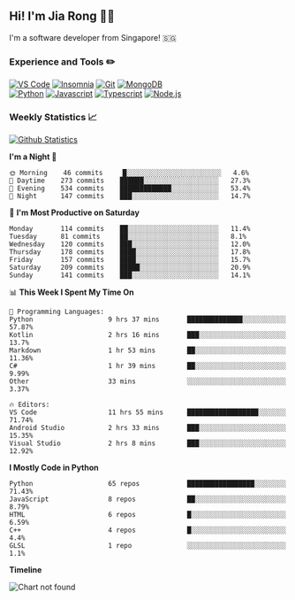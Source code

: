 ## Hi! I'm Jia Rong 👋🏻

I'm a software developer from Singapore! 🇸🇬

### Experience and Tools ✏️
[![VS Code](https://img.shields.io/badge/VS%20Code-007acc?style=for-the-badge&logo=visual-studio-code&logoColor=white)](https://code.visualstudio.com)
[![Insomnia](https://img.shields.io/badge/Insomina-5849be?style=for-the-badge&logo=insomnia&logoColor=white)](https://insomnia.rest/)
[![Git](https://img.shields.io/badge/Git-f05032?style=for-the-badge&logo=git&logoColor=white)](https://git-scm.com/)
[![MongoDB](https://img.shields.io/badge/MongoDB-47a248?style=for-the-badge&logo=mongodb&logoColor=white)](https://www.mongodb.com/)    
[![Python](https://img.shields.io/badge/Python-3776ab?style=for-the-badge&logo=python&logoColor=white)](https://www.python.org/)
[![Javascript](https://img.shields.io/badge/Javascript-f7df1e?style=for-the-badge&logo=javascript&logoColor=white)](https://developer.mozilla.org/en-US/docs/Web/JavaScript)
[![Typescript](https://img.shields.io/badge/Typescript-007acc?style=for-the-badge&logo=typescript&logoColor=white)](https://www.typescriptlang.org/)
[![Node.js](https://img.shields.io/badge/Node.js-339933?style=for-the-badge&logo=node.js&logoColor=white)](https://nodejs.org/en/)

### Weekly Statistics 📈
[![Github Statistics](https://github-readme-stats.vercel.app/api?username=fourjr&count_private=true)](https://github.com/anuraghazra/github-readme-stats)

<!--START_SECTION:waka-->
**I'm a Night 🦉** 

```text
🌞 Morning    46 commits     █░░░░░░░░░░░░░░░░░░░░░░░░   4.6% 
🌆 Daytime    273 commits    ██████░░░░░░░░░░░░░░░░░░░   27.3% 
🌃 Evening    534 commits    █████████████░░░░░░░░░░░░   53.4% 
🌙 Night      147 commits    ███░░░░░░░░░░░░░░░░░░░░░░   14.7%

```
📅 **I'm Most Productive on Saturday** 

```text
Monday       114 commits    ██░░░░░░░░░░░░░░░░░░░░░░░   11.4% 
Tuesday      81 commits     ██░░░░░░░░░░░░░░░░░░░░░░░   8.1% 
Wednesday    120 commits    ███░░░░░░░░░░░░░░░░░░░░░░   12.0% 
Thursday     178 commits    ████░░░░░░░░░░░░░░░░░░░░░   17.8% 
Friday       157 commits    ████░░░░░░░░░░░░░░░░░░░░░   15.7% 
Saturday     209 commits    █████░░░░░░░░░░░░░░░░░░░░   20.9% 
Sunday       141 commits    ███░░░░░░░░░░░░░░░░░░░░░░   14.1%

```


📊 **This Week I Spent My Time On** 

```text
💬 Programming Languages: 
Python                   9 hrs 37 mins       ██████████████░░░░░░░░░░░   57.87% 
Kotlin                   2 hrs 16 mins       ███░░░░░░░░░░░░░░░░░░░░░░   13.7% 
Markdown                 1 hr 53 mins        ██░░░░░░░░░░░░░░░░░░░░░░░   11.36% 
C#                       1 hr 39 mins        ██░░░░░░░░░░░░░░░░░░░░░░░   9.99% 
Other                    33 mins             ░░░░░░░░░░░░░░░░░░░░░░░░░   3.37%

🔥 Editors: 
VS Code                  11 hrs 55 mins      ██████████████████░░░░░░░   71.74% 
Android Studio           2 hrs 33 mins       ███░░░░░░░░░░░░░░░░░░░░░░   15.35% 
Visual Studio            2 hrs 8 mins        ███░░░░░░░░░░░░░░░░░░░░░░   12.92%

```

**I Mostly Code in Python** 

```text
Python                   65 repos            █████████████████░░░░░░░░   71.43% 
JavaScript               8 repos             ██░░░░░░░░░░░░░░░░░░░░░░░   8.79% 
HTML                     6 repos             █░░░░░░░░░░░░░░░░░░░░░░░░   6.59% 
C++                      4 repos             █░░░░░░░░░░░░░░░░░░░░░░░░   4.4% 
GLSL                     1 repo              ░░░░░░░░░░░░░░░░░░░░░░░░░   1.1%

```


**Timeline**

![Chart not found](https://github.com/fourjr/fourjr/blob/master/charts/bar_graph.png) 


<!--END_SECTION:waka-->
